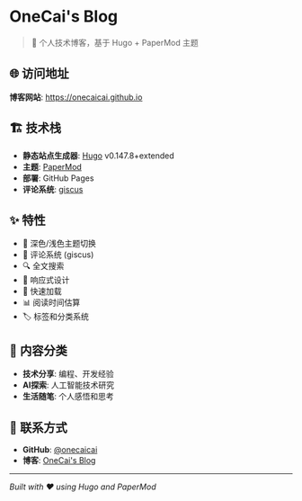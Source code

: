 # OneCai's Blog

> 📝 个人技术博客，基于 Hugo + PaperMod 主题

## 🌐 访问地址

**博客网站**: https://onecaicai.github.io

## 🏗️ 技术栈

- **静态站点生成器**: [Hugo](https://gohugo.io/) v0.147.8+extended
- **主题**: [PaperMod](https://github.com/adityatelange/hugo-PaperMod)
- **部署**: GitHub Pages
- **评论系统**: [giscus](https://giscus.app/zh-CN)

## ✨ 特性

- 🌙 深色/浅色主题切换
- 💬 评论系统 (giscus)
- 🔍 全文搜索
- 📱 响应式设计
- 🚀 快速加载
- 📊 阅读时间估算
- 🏷️ 标签和分类系统

## 📝 内容分类

- **技术分享**: 编程、开发经验
- **AI探索**: 人工智能技术研究
- **生活随笔**: 个人感悟和思考

## 🤝 联系方式

- **GitHub**: [@onecaicai](https://github.com/onecaicai)
- **博客**: [OneCai's Blog](https://onecaicai.github.io)

---

*Built with ❤️ using Hugo and PaperMod*
